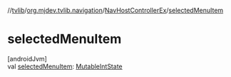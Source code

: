 //[tvlib](../../../index.md)/[org.mjdev.tvlib.navigation](../index.md)/[NavHostControllerEx](index.md)/[selectedMenuItem](selected-menu-item.md)

# selectedMenuItem

[androidJvm]\
val [selectedMenuItem](selected-menu-item.md): [MutableIntState](https://developer.android.com/reference/kotlin/androidx/compose/runtime/MutableIntState.html)
